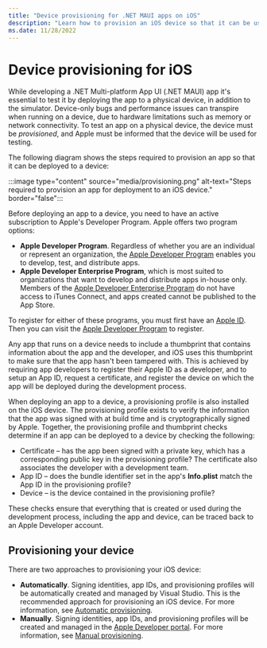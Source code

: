 ```yaml
---
title: "Device provisioning for .NET MAUI apps on iOS"
description: "Learn how to provision an iOS device so that it can be used to test a .NET MAUI iOS app."
ms.date: 11/28/2022
---
```


# Device provisioning for iOS

While developing a .NET Multi-platform App UI (.NET MAUI) app it's essential to test it by deploying the app to a physical device, in addition to the simulator. Device-only bugs and performance issues can transpire when running on a device, due to hardware limitations such as memory or network connectivity. To test an app on a physical device, the device must be *provisioned*, and Apple must be informed that the device will be used for testing.

The following diagram shows the steps required to provision an app so that it can be deployed to a device:

:::image type="content" source="media/provisioning.png" alt-text="Steps required to provision an app for deployment to an iOS device." border="false":::

Before deploying an app to a device, you need to have an active subscription to Apple's Developer Program. Apple offers two program options:

- **Apple Developer Program**. Regardless of whether you are an individual or represent an organization, the [Apple Developer Program](https://developer.apple.com/programs/) enables you to develop, test, and distribute apps.
- **Apple Developer Enterprise Program**, which is most suited to organizations that want to develop and distribute apps in-house only. Members of the [Apple Developer Enterprise Program](https://developer.apple.com/programs/enterprise/) do not have access to iTunes Connect, and apps created cannot be published to the App Store.

To register for either of these programs, you must first have an [Apple ID](https://appleid.apple.com/). Then you can visit the [Apple Developer Program](https://developer.apple.com/programs/enroll/) to register.

Any app that runs on a device needs to include a thumbprint that contains information about the app and the developer, and iOS uses this thumbprint to make sure that the app hasn't been tampered with. This is achieved by requiring app developers to register their Apple ID as a developer, and to setup an App ID, request a certificate, and register the device on which the app will be deployed during the development process.

When deploying an app to a device, a provisioning profile is also installed on the iOS device. The provisioning profile exists to verify the information that the app was signed with at build time and is cryptographically signed by Apple. Together, the provisioning profile and thumbprint checks determine if an app can be deployed to a device by checking the following:

- Certificate – has the app been signed with a private key, which has a corresponding public key in the provisioning profile? The certificate also associates the developer with a development team.
- App ID – does the bundle identifier set in the app's **Info.plist** match the App ID in the provisioning profile?
- Device – is the device contained in the provisioning profile?

These checks ensure that everything that is created or used during the development process, including the app and device, can be traced back to an Apple Developer account.

## Provisioning your device

There are two approaches to provisioning your iOS device:

- **Automatically**. Signing identities, app IDs, and provisioning profiles will be automatically created and managed by Visual Studio. This is the recommended approach for provisioning an iOS device. For more information, see [Automatic provisioning](automatic-provisioning.md).
- **Manually**. Signing identities, app IDs, and provisioning profiles will be created and managed in the [Apple Developer portal](https://developer.apple.com/account). For more information, see [Manual provisioning](manual-provisioning.md).
